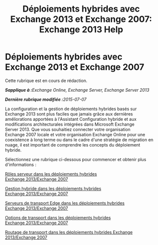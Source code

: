 ﻿---
title: 'Déploiements hybrides avec Exchange 2013 et Exchange 2007: Exchange 2013 Help'
TOCTitle: Déploiements hybrides avec Exchange 2013 et Exchange 2007
ms:assetid: 9ba4e071-cff4-4ae4-974a-935f818c04d6
ms:mtpsurl: https://technet.microsoft.com/fr-fr/library/Dn197893(v=EXCHG.150)
ms:contentKeyID: 54651603
ms.date: 01/10/2018
mtps_version: v=EXCHG.150
ms.translationtype: HT
---

# Déploiements hybrides avec Exchange 2013 et Exchange 2007

Cette rubrique est en cours de rédaction.  

_<strong>Sapplique à :</strong>Exchange Online, Exchange Server, Exchange Server 2013_

_<strong>Dernière rubrique modifiée :</strong>2015-07-07_

La configuration et la gestion de déploiements hybrides basés sur Exchange 2013 sont plus faciles que jamais grâce aux dernières améliorations apportées à l'Assistant Configuration hybride et aux modifications architecturales intégrées dans Microsoft Exchange Server 2013. Que vous souhaitiez connecter votre organisation Exchange 2007 locale et votre organisation Exchange Online pour une coexistence à long terme ou dans le cadre d'une stratégie de migration en nuage, il est important de comprendre les concepts du déploiement hybride.

Sélectionnez une rubrique ci-dessous pour commencer et obtenir plus d'informations :

[Rôles serveur dans les déploiements hybrides Exchange 2013/Exchange 2007](server-roles-in-exchange-2013-exchange-2007-hybrid-deployments-exchange-2013-help.md)

[Gestion hybride dans les déploiements hybrides Exchange 2013/Exchange 2007](hybrid-management-in-exchange-2013-exchange-2007-hybrid-deployments-exchange-2013-help.md)

[Serveurs de transport Edge dans les déploiements hybrides Exchange 2013/Exchange 2007](edge-transport-servers-in-exchange-2013-exchange-2007-hybrid-deployments-exchange-2013-help.md)

[Options de transport dans les déploiements hybrides Exchange 2013/Exchange 2007](transport-options-in-exchange-2013-exchange-2007-hybrid-deployments-exchange-2013-help.md)

[Routage de transport dans les déploiements hybrides Exchange 2013/Exchange 2007](transport-routing-in-exchange-2013-exchange-2007-hybrid-deployments-exchange-2013-help.md)

